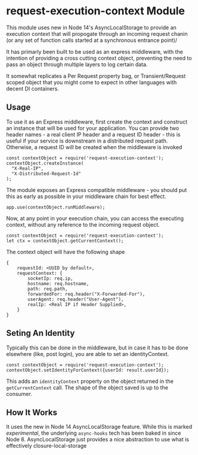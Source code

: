 # request-execution-context Module

This module uses new in Node 14's AsyncLocalStorage to provide an execution context that will propogate through an incoming request chanin (or any set of function calls started at a synchronous entrance point)/

It has primarly been built to be used as an express middleware, with the intention of providing a cross cutting context object, preventing the need to pass an object through multiple layers to log certain data.

It somewhat replicates a Per Request property bag, or Transient/Request scoped object that you might come to expect in other languages with decent DI containers.

## Usage
To use it as an Express middleware, first create the context and construct an instance that will be used for your application. You can provide two header names - a real client IP header and a request ID header - this is useful if your service is downstream in a distributed request path. Otherwise, a request ID will be created when the middleware is invoked
```
const contextObject = require('request-execution-context');
contextObject.createInstance(
  "X-Real-IP",
  "X-Distributed-Request-Id"
);
```
The module exposes an Express compatible middleware - you should put this as early as possible in your middleware chain for best effect.
```
app.use(contextObject.runMiddleware);
```
Now, at any point in your execution chain, you can access the executing context, without any reference to the incoming request object.
```
const contextObject = require('request-execution-context');
let ctx = contextObject.getCurrentContext();
```
The context object will have the following shape
```
{
    requestId: <UUID by default>,
    requestContext: {
        socketIp: req.ip,
        hostname: req.hostname,
        path: req.path,
        forwardedFor: req.header("X-Forwarded-For"),
        userAgent: req.header("User-Agent"),
        realIp: <Real IP if Header Supplied>,
    }
}
```
## Seting An Identity
Typically this can be done in the middleware, but in case it has to be done elsewhere (like, post login), you are able to set an identityContext.
```
const contextObject = require('request-execution-context');
contextObject.setIdentityForContext({userId: result.userId});
```
This adds an `identityContext` property on the object returned in the `getCurrentContext` call. The shape of the object saved is up to the consumer.
## How It Works
It uses the new in Node 14 AsyncLocalStorage feature. While this is marked _experimental_, the underlying `async-hooks` tech has been baked in since Node 8. AsyncLocalStorage just provides a nice abstraction to use what is effectively closure-local-storage